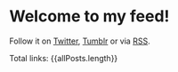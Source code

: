 <h1 class="homepage-title">Welcome to my feed!</h1>

<p class="homepage-social-links">
    Follow it on <a target="_blank" href="https://twitter.com/reads_feed">Twitter</a>, <a target="_blank" href="https://readsfeed.tumblr.com">Tumblr</a> or via <a target="_blank" href="https://enes.in/feed/feed.xml">RSS</a>.
</p>

<p class="homepage-links-count">Total links: {{allPosts.length}}</p>
